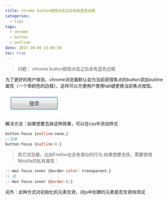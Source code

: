 ```yaml
---
title: chrome button按钮点击之后会有蓝色边框
categories:
  - tips
tags:
  - chrome
  - button
  - outline
date: 2017-10-09 15:08:58
toc: true
---
```

> 问题： chrome button按钮点击之后会有蓝色边框

<!-- more -->

为了更好的用户体验，chrome浏览器默认会为当前获得焦点的button添加outline属性（一个带颜色的边框），这样可以方便用户使用tab键更换当前焦点按钮。

![蓝色边框](/images/button-outline.jpg)

解决方法：如果想要去掉这种效果，可以在css中添加样式
```Javascript
button:focus {outline:none;}
//或者
button:focus {outline:0;}
```
>其它浏览器，比如Firefox也会有类似的行为.如果想要去除，需要使用Mozilla的私有属性：
```Javascript
::-moz-focus-inner {border-color: transparent;}
// 或
::-moz-focus-inner {border:0;}
```


另外：此种方式对初始化的元素生效，对js中创建的元素是否生效待测试
